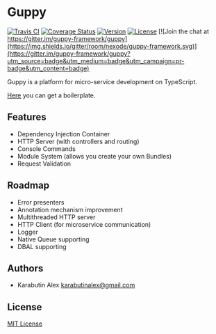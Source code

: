 # Guppy
[![Travis CI](https://img.shields.io/travis/nexode/guppy-framework.svg)](https://travis-ci.org/nexode/guppy-framework)
[![Coverage Status](https://img.shields.io/coveralls/nexode/guppy-framework.svg)](https://coveralls.io/github/nexode/guppy-framework)
[![Version](https://img.shields.io/npm/v/guppy.svg)]([https://www.npmjs.com/package/guppy)
[![License](https://img.shields.io/npm/l/guppy.svg)]([https://www.npmjs.com/package/guppy)
[![Join the chat at https://gitter.im/guppy-framework/guppy](https://img.shields.io/gitter/room/nexode/guppy-framework.svg)](https://gitter.im/guppy-framework/guppy?utm_source=badge&utm_medium=badge&utm_campaign=pr-badge&utm_content=badge)

Guppy is a platform for micro-service development on TypeScript.

[Here](https://github.com/nexode/guppy-boilerplate) you can get a boilerplate.

## Features

* Dependency Injection Container
* HTTP Server (with controllers and routing)
* Console Commands
* Module System (allows you create your own Bundles)
* Request Validation

## Roadmap

* Error presenters
* Annotation mechanism improvement
* Multithreaded HTTP server
* HTTP Client (for microservice communication)
* Logger
* Native Queue supporting
* DBAL supporting

## Authors

* Karabutin Alex <karabutinalex@gmail.com>

## License

[MIT License](./LICENSE)